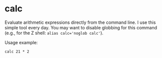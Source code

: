 # calc
Evaluate arithmetic expressions directly from the command line.
I use this simple tool every day.
You may want to disable globbing for this command (e.g., for the Z shell: `alias calc='noglob calc'`).

Usage example:
```shell
calc 21 * 2
```
